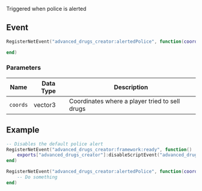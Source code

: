Triggered when police is alerted 

## Event
``` lua
RegisterNetEvent("advanced_drugs_creator:alertedPolice", function(coords)

end)
```

### Parameters

| Name              | Data Type | Description                 |
| -                 | -         | -                             |
| `coords`          | vector3    | Coordinates where a player tried to sell drugs  |

## Example
``` lua
-- Disables the default police alert
RegisterNetEvent("advanced_drugs_creator:framework:ready", function() 
    exports["advanced_drugs_creator"]:disableScriptEvent("advanced_drugs_creator:alertedPolice")
end)

RegisterNetEvent("advanced_drugs_creator:alertedPolice", function(coords)
    -- Do something
end)
```